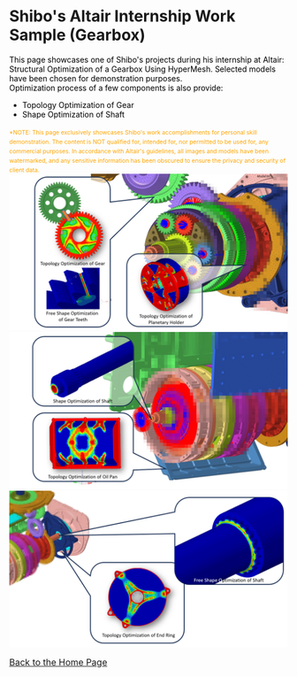 # Shibo's Altair Internship Work Sample (Gearbox)
<span style="color:black"> This page showcases one of Shibo's projects during his internship at Altair: Structural Optimization of a Gearbox Using HyperMesh. Selected models have been chosen for demonstration purposes.</span><br>
<span style="color:black"> Optimization process of a few components is also provide:</span><br>
- <span style="color:black"> Topology Optimization of Gear</span><br>
- <span style="color:black"> Shape Optimization of Shaft</span><br>

<span style="font-size:0.75em; color:orange">*NOTE: This page exclusively showcases Shibo's work accomplishments for personal skill demonstration.
The content is NOT qualified for, intended for, nor permitted to be used for, any commercial purposes. In accordance with Altair's guidelines, all images and models have been watermarked, and any sensitive information has been obscured to ensure the privacy and security of client data. </span>
<img src="Gear_Showcase_1.png">
<img src="Gear_Showcase_2.png">
<img src="Gear_Showcase_3.png">

<span style="font-size:16px; color:blue">[Back to the Home Page](https://shibojia98.github.io/Portfolio/)</span>
